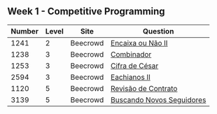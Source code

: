 ## Week 1 - Competitive Programming

|  Number  | Level |   Site   |  Question |
|----------|-------|----------|-----------|
|   1241   |   2   | Beecrowd | [Encaixa ou Não II](https://www.beecrowd.com.br/judge/pt/problems/view/1241)          
|   1238   |   3   | Beecrowd | [Combinador](https://www.beecrowd.com.br/judge/pt/problems/view/1238)           
|   1253   |   3   | Beecrowd | [Cifra de César](https://www.beecrowd.com.br/judge/pt/problems/view/1253)         
|   2594   |   3   | Beecrowd | [Eachianos II](https://www.beecrowd.com.br/judge/pt/problems/view/2594)        
|   1120   |   5   | Beecrowd | [Revisão de Contrato](https://www.beecrowd.com.br/judge/pt/problems/view/1120)      
|   3139   |   5   | Beecrowd | [Buscando Novos Seguidores](https://www.beecrowd.com.br/judge/pt/problems/view/3139)     